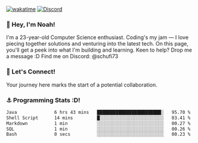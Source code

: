 [![wakatime](https://wakatime.com/badge/user/018b5c7c-fde2-4105-aa96-f5c758abb0a2.svg)](https://wakatime.com/@018b5c7c-fde2-4105-aa96-f5c758abb0a2)
[![Discord](https://img.shields.io/badge/Discord-5865F2?style=flat&logo=discord&logoColor=white)](https://discord.gg/eAW8AGXaGu)



### 👋 Hey, I'm Noah!
I'm a 23-year-old Computer Science enthusiast. Coding's my jam — I love piecing together solutions and venturing into the latest tech. On this page, you'll get a peek into what I'm building and learning. Keen to help? Drop me a message :D 
Find me on Discord: @schufi73

### 🤝 Let's Connect!
Your journey here marks the start of a potential collaboration.

### ⚓ Programming Stats :D!
<!--START_SECTION:waka-->

```txt
Java              6 hrs 43 mins   ████████████████████████░   95.70 %
Shell Script      14 mins         █░░░░░░░░░░░░░░░░░░░░░░░░   03.41 %
Markdown          1 min           ░░░░░░░░░░░░░░░░░░░░░░░░░   00.27 %
SQL               1 min           ░░░░░░░░░░░░░░░░░░░░░░░░░   00.26 %
Bash              0 secs          ░░░░░░░░░░░░░░░░░░░░░░░░░   00.23 %
```

<!--END_SECTION:waka-->

